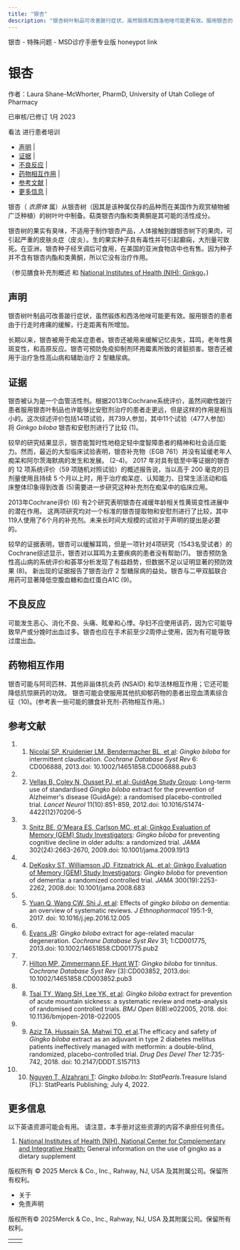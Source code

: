 ```yaml
---
title: "银杏"
description: "银杏树叶制品可改善跛行症状，虽然锻炼和西洛他唑可能更有效。服用银杏的患者由于行走时疼痛的缓解，行走距离有所增加。"
---
```


﻿银杏 \- 特殊问题 \- MSD诊疗手册专业版 honeypot link

# 银杏

作者：Laura Shane-McWhorter, PharmD, University of Utah College of Pharmacy

已审核/已修订 1月 2023

看法 进行患者培训

- [声明](#声明_v75591445_zh) \|
- [证据](#证据_v75591449_zh) \|
- [不良反应](#不良反应_v75591463_zh) \|
- [药物相互作用](#药物相互作用_v75591466_zh) \|
- [参考文献](#参考文献_v75591471_zh) \|
- [更多信息](#更多信息_v39681696_zh) \|

银杏（ _衣原体_ 属）从银杏树（因其是该种属仅存的品种而在美国作为观赏植物被广泛种植）的树叶叶中制备。萜类银杏内酯和类黄酮是其可能的活性成分。

银杏树的果实有臭味，不适用于制作银杏产品，人体接触到雌银杏树下的果肉，可引起严重的皮肤炎症（皮炎）。生的果实种子具有毒性并可引起癫痫，大剂量可致死。在亚洲，银杏种子经烹调后可食用，在美国的亚洲食物店中也有售。因为种子并不含有银杏内酯和类黄酮，所以它没有治疗作用。

（参见膳食补充剂概述 和 [National Institutes of Health (NIH): Ginkgo](http://nccih.nih.gov/health/ginkgo)。)

## 声明

银杏树叶制品可改善跛行症状，虽然锻炼和西洛他唑可能更有效。服用银杏的患者由于行走时疼痛的缓解，行走距离有所增加。

长期以来，银杏被用于痴呆症患者。银杏还被用来缓解记忆丧失，耳鸣，老年性黄斑变性，和高原反应。银杏可预防免疫抑制剂环孢霉素所致的肾脏损害。银杏还被用于治疗急性高山病和辅助治疗 2 型糖尿病。

## 证据

银杏被认为是一个血管活性剂。根据2013年Cochrane系统评价，虽然间歇性跛行患者服用银杏叶制品也许能够比安慰剂治疗的患者走更远，但是这样的作用是相当小的。这次综述评价包括14项试验，共739人参加，其中11个试验（477人参加）将 _Ginkgo biloba_ 银杏和安慰剂进行了比较 (1)。

较早的研究结果显示，银杏能暂时性地稳定轻中度智障患者的精神和社会适应能力。然而，最近的大型临床试验表明，银杏补充物（EGB 761）并没有延缓老年人痴呆和阿尔茨海默病的发生和发展。 (2-4)。 2017 年对具有低至中等证据的银杏的 12 项系统评价（59 项随机对照试验）的概述报告说，当以高于 200 毫克的日剂量使用且持续 5 个月以上时，用于治疗痴呆症、认知能力、日常生活活动和临床整体印象得到改善 (5)需要进一步研究这种补充剂在痴呆中的临床应用。

2013年Cochrane评价 (6) 有2个研究表明银杏在减缓年龄相关性黄斑变性进展中的潜在作用。 这两项研究均对一个标准的银杏提取物和安慰剂进行了比较，其中119人使用了6个月的补充剂。未来长时间大规模的试验对于声明的提出是必要的。

较早的证据表明，银杏可以缓解耳鸣，但是一项针对4项研究（1543名受试者）的Cochrane综述显示，银杏对以耳鸣为主要疾病的患者没有帮助(7)。 银杏预防急性高山病的系统评价和荟萃分析发现了有益趋势，但数据不足以证明显著的预防效果 (8)。 新出现的证据报告了银杏治疗 2 型糖尿病的益处。银杏与二甲双胍联合用药可显著降低空腹血糖和血红蛋白A1C (9)。

## 不良反应

可能发生恶心、消化不良、头痛、眩晕和心悸。孕妇不应使用该药，因为它可能导致早产或分娩时出血过多。银杏也应在手术前至少2周停止使用，因为有可能导致过度出血。

## 药物相互作用

银杏可能与阿司匹林、其他非甾体抗炎药 (NSAID) 和华法林相互作用；它还可能降低抗惊厥药的功效。 银杏可能会使服用其他抗抑郁药物的患者出现血清素综合征（10)。(参考表一些可能的膳食补充剂-药物相互作用。）

## 参考文献

01. 1. [Nicolaï SP, Kruidenier LM, Bendermacher BL, et al](http://www.ncbi.nlm.nih.gov/pubmed/23744597): _Gingko biloba_ for intermittent claudication. _Cochrane Database Syst Rev_ 6: CD006888, 2013.doi: 10.1002/14651858.CD006888.pub3

02. 2. [Vellas B, Coley N, Ousset PJ, et al; GuidAge Study Group](http://www.ncbi.nlm.nih.gov/pubmed/22959217): Long-term use of standardised _Gingko biloba_ extract for the prevention of Alzheimer's disease (GuidAge): a randomised placebo-controlled trial. _Lancet Neurol_ 11(10):851-859, 2012.doi: 10.1016/S1474-4422(12)70206-5

03. 3. [Snitz BE, O'Meara ES, Carlson MC, et al; Ginkgo Evaluation of Memory (GEM) Study Investigators](http://www.ncbi.nlm.nih.gov/pubmed/20040554): _Gingko biloba_ for preventing cognitive decline in older adults: a randomized trial. _JAMA_ 302(24):2663-2670, 2009.doi: 10.1001/jama.2009.1913

04. 4. [DeKosky ST, Williamson JD, Fitzpatrick AL, et al; Ginkgo Evaluation of Memory (GEM) Study Investigators](http://www.ncbi.nlm.nih.gov/pubmed/19017911): _Gingko biloba_ for prevention of dementia: a randomized controlled trial. _JAMA_ 300(19):2253-2262, 2008.doi: 10.1001/jama.2008.683

05. 5. [Yuan Q, Wang CW, Shi J, et al](https://pubmed.ncbi.nlm.nih.gov/27940086/): Effects of _gingko biloba_ on dementia: an overview of systematic reviews. _J Ethnopharmacol_ 195:1-9, 2017. doi: 10.1016/j.jep.2016.12.005

06. 6. [Evans JR](http://www.ncbi.nlm.nih.gov/pubmed/23440785): _Gingko biloba_ extract for age-related macular degeneration. _Cochrane Database Syst Rev_ 31; 1:CD001775, 2013.doi: 10.1002/14651858.CD001775.pub2

07. 7. [Hilton MP, Zimmermann EF, Hunt WT](http://www.ncbi.nlm.nih.gov/pubmed/23543524): _Gingko biloba_ for tinnitus. _Cochrane Database Syst Rev_ (3):CD003852, 2013.doi: 10.1002/14651858.CD003852.pub3

08. 8. [Tsai TY, Wang SH, Lee YK, et al](https://pubmed.ncbi.nlm.nih.gov/30121603/): _Gingko biloba_ extract for prevention of acute mountain sickness: a systematic review and meta-analysis of randomised controlled trials. _BMJ Open_ 8(8):e022005, 2018. doi: 10.1136/bmjopen-2018-022005

09. 9. [Aziz TA, Hussain SA, Mahwi TO, et al](https://pubmed.ncbi.nlm.nih.gov/29670330/).The efficacy and safety of _Gingko biloba_ extract as an adjuvant in type 2 diabetes mellitus patients ineffectively managed with metformin: a double-blind, randomized, placebo-controlled trial. _Drug Des Devel Ther_ 12:735-742, 2018. doi: 10.2147/DDDT.S157113

10. 10. [Nguyen T, Alzahrani T](https://pubmed.ncbi.nlm.nih.gov/31082068/): _Gingko biloba_.In: _StatPearls_.Treasure Island (FL): StatPearls Publishing; July 4, 2022.


## 更多信息

以下英语资源可能会有用。 请注意，本手册对这些资源的内容不承担任何责任。

1. [National Institutes of Health (NIH), National Center for Complementary and Integrative Health:](http://nccih.nih.gov/health/ginkgo) General information on the use of gingko as a dietary supplement




版权所有 © 2025
Merck & Co., Inc., Rahway, NJ, USA 及其附属公司。保留所有权利。

- 关于
- 免责声明

版权所有© 2025Merck & Co., Inc., Rahway, NJ, USA 及其附属公司。保留所有权利。

|     |     |
| --- | --- |
|  |  |